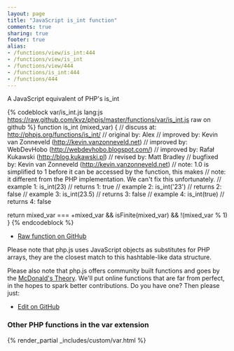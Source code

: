 ```yaml
---
layout: page
title: "JavaScript is_int function"
comments: true
sharing: true
footer: true
alias:
- /functions/view/is_int:444
- /functions/view/is_int
- /functions/view/444
- /functions/is_int:444
- /functions/444
---
```

<!-- Generated by Rakefile:build -->
A JavaScript equivalent of PHP's is_int

{% codeblock var/is_int.js lang:js https://raw.github.com/kvz/phpjs/master/functions/var/is_int.js raw on github %}
function is_int (mixed_var) {
  //  discuss at: http://phpjs.org/functions/is_int/
  // original by: Alex
  // improved by: Kevin van Zonneveld (http://kevin.vanzonneveld.net)
  // improved by: WebDevHobo (http://webdevhobo.blogspot.com/)
  // improved by: Rafał Kukawski (http://blog.kukawski.pl)
  //  revised by: Matt Bradley
  // bugfixed by: Kevin van Zonneveld (http://kevin.vanzonneveld.net)
  //        note: 1.0 is simplified to 1 before it can be accessed by the function, this makes
  //        note: it different from the PHP implementation. We can't fix this unfortunately.
  //   example 1: is_int(23)
  //   returns 1: true
  //   example 2: is_int('23')
  //   returns 2: false
  //   example 3: is_int(23.5)
  //   returns 3: false
  //   example 4: is_int(true)
  //   returns 4: false

  return mixed_var === +mixed_var && isFinite(mixed_var) && !(mixed_var % 1)
}
{% endcodeblock %}

 - [Raw function on GitHub](https://github.com/kvz/phpjs/blob/master/functions/var/is_int.js)

Please note that php.js uses JavaScript objects as substitutes for PHP arrays, they are 
the closest match to this hashtable-like data structure. 

Please also note that php.js offers community built functions and goes by the 
[McDonald's Theory](https://medium.com/what-i-learned-building/9216e1c9da7d). We'll put online 
functions that are far from perfect, in the hopes to spark better contributions. 
Do you have one? Then please just: 

 - [Edit on GitHub](https://github.com/kvz/phpjs/edit/master/functions/var/is_int.js)


### Other PHP functions in the var extension
{% render_partial _includes/custom/var.html %}
